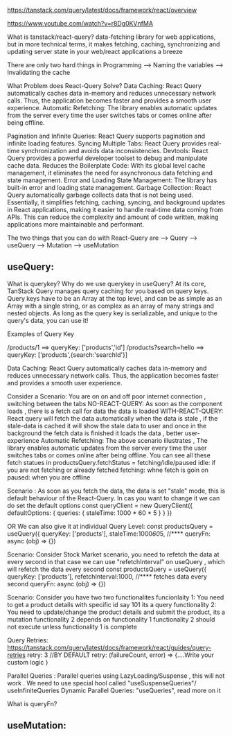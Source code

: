 https://tanstack.com/query/latest/docs/framework/react/overview

https://www.youtube.com/watch?v=r8Dg0KVnfMA

What is tanstack/react-query?
data-fetching library for web applications, but in more technical terms, it makes fetching, caching, synchronizing and updating server state in your web/react applications a breeze

There are only two hard things in Programming
--> Naming the variables
--> Invalidating the cache

What Problem does React-Query Solve?
Data Caching: React Query automatically caches data in-memory and reduces unnecessary network calls. Thus, the application becomes faster and provides a smooth user experience.
Automatic Refetching: The library enables automatic updates from the server every time the user switches tabs or comes online after being offline.

Pagination and Infinite Queries: React Query supports pagination and infinite loading features.
Syncing Multiple Tabs: React Query provides real-time synchronization and avoids data inconsistencies.
Devtools: React Query provides a powerful developer toolset to debug and manipulate cache data.
Reduces the Boilerplate Code: With its global level cache management, it eliminates the need for asynchronous data fetching and state management.
Error and Loading State Management: The library has built-in error and loading state management.
Garbage Collection: React Query automatically garbage collects data that is not being used.
Essentially, it simplifies fetching, caching, syncing, and background updates in React applications, making it easier to handle real-time data coming from APIs. This can reduce the complexity and amount of code written, making applications more maintainable and performant.


The two things that you can do with React-Query are 
--> Query --> useQuery
--> Mutation --> useMutation

useQuery:
--------
What is querykey? Why do we use querykey in useQuery?
At its core, TanStack Query manages query caching for you based on query keys. Query keys have to be an Array at the top level, and can be as simple as an Array with a single string, or as complex as an array of many strings and nested objects. As long as the query key is serializable, and unique to the query's data, you can use it!

Examples of Query Key 

<domain>/products/1 ==> queryKey: ['products','id']
<domain>/products?search=hello ==> queryKey: ['products',{search:'searchId'}]

Data Caching: React Query automatically caches data in-memory and reduces unnecessary network calls. Thus, the application becomes faster and provides a smooth user experience.

Consider a Scenario: You are on on and off poor internet connection , switching between the tabs 
NO-REACT-QUERY: As soon as the component loads , there is a fetch call for data the data is loaded
WITH-REACT-QUERY: React query will fetch the data automatically when the data is stale , if the stale-data is cached it will show the stale data to user and once in the background the fetch data is finished it loads the data , better user-experience 
Automatic Refetching: The above scenario illustrates , The library enables automatic updates from the server every time the user switches tabs or comes online after being offline.
You can see all these fetch statues in 
productsQuery.fetchStatus = fetching/idle/paused
idle: if you are not fetching or already fetched
fetching: whne fetch is goin on 
paused: when you are offline

Scenario : As soon as you fetch the data, the data is set "stale" mode, this is default behaviour of the React-Query. In cas you want to change it we can do set the default options 
const queryClient = new QueryClient({ defaultOptions: { queries: { staleTime: 1000 * 60 * 5 } } })

 OR 
We can also give it at individual Query Level:
  const productsQuery = useQuery({
        queryKey: ['products'],
        staleTime:1000*60*5, //****
        queryFn: async (obj) => {})


Scenario: Consider Stock Market scenario, you need to refetch the data at every second in that case we can use "refetchInterval" on useQuery , which will refetch the data every second 
const productsQuery = useQuery({
        queryKey: ['products'],
        refetchInterval:1000, //**** fetches data every second
        queryFn: async (obj) => {})


Scenario: Consider you have two two functionalites 
funcionlaity 1: You need to get a product details with specific id say 101 its a query
functionality 2: You need to update/change the product details and submit the product, its a mutation 
functionality 2 depends on functionality 1
functionality 2 should not execute unless functionality 1 is complete 

Query Retries:
https://tanstack.com/query/latest/docs/framework/react/guides/query-retries
retry: 3 //BY DEFAULT
retry: (failureCount, error) => {....Write your custom logic }

Parallel Queries :
Parallel queries using LazyLoading/Suspense , this will not work . We need to use special hool called "useSuspenseQueries"/ useInfiniteQueries
Dynamic Parallel Queries: "useQueries", read more on it 





What is queryFn?





useMutation:
-----------